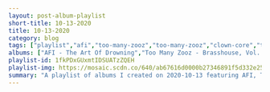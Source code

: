 ```yaml
---
layout: post-album-playlist
short-title: 10-13-2020
title: 10-13-2020
category: blog
tags: ["playlist","afi","too-many-zooz","too-many-zooz","clown-core","the-aquabats!"]
albums: ["AFI - The Art Of Drowning","Too Many Zooz - Brasshouse, Vol. 1: Survival of the Flyest","Too Many Zooz - Fanimals","Clown Core - Van","The Aquabats! - Kooky Spooky... In Stereo!"]
playlist-id: 1fkPDxGUxmtIDSUATzZQEH
playlist-img: https://mosaic.scdn.co/640/ab67616d0000b27346891f5d332e25cc9962fbdcab67616d0000b2738e81331c45d5e74e4367aaccab67616d0000b2739e115d398e9234408282f3a9ab67616d0000b273f6da3e8aab296acfcfcf45ff
summary: "A playlist of albums I created on 2020-10-13 featuring AFI, Too Many Zooz, Too Many Zooz, Clown Core, and The Aquabats!."
---
```

